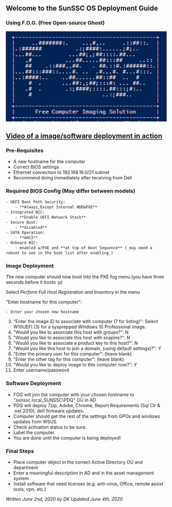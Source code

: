 ## Welcome to the SunSSC OS Deployment Guide
### Using F.O.G. (Free Open-source Ghost)
![FOG](./maxresdefault.jpg)

## [Video of a image/software deployment in action](https://web.microsoftstream.com/video/e0257dac-b739-4541-8de1-fa4f72231292)

### Pre-Requisites
- A new hostname for the computer
- Correct BIOS settings
- Ethernet connection to 192.168.16.0/21 subnet
- Recommend doing immediately after receiving from Dell

### Required BIOS Config (May differ between models)
```
- UEFI Boot Path Security:
    - **Always,Except Internal HDD&PXE**
- Integrated NIC: 
    - **Enable UEFI Network Stack**
- Secure Boot:
    - **disabled**
- SATA Operation:
    - **AHCI**
- Onboard NIC:
    - enabled w/PXE and **at top of Boot Sequence** (_may need a reboot to see in the boot list after enabling_)
```

### Image Deployment
The new computer should now boot into the PXE fog menu (you have three seconds before it boots :p)

Select _Perform Full Host Registration and Inventory_ in the menu

"Enter hostname for this computer": 

    - Enter your chosen new hostname
    
3. "Enter the image ID to associate with computer (? for listing)": Select W10UEFI (3) for a sysprepped Windows 10 Professional image.
4. "Would you like to associate this host with groups?": N
5. "Would you like to associate this host with snapins?": N
6. "Would you like to associate a product key to this host?": N
7. "Would you like this host to join a domain, (using default settings)?": Y
8. "Enter the primary user for this computer": (leave blank)
9. "Enter the other tag for this computer": (leave blank)
10. "Would you like to deploy image to this computer now?": Y
11. Enter username/password

### Software Deployment
- FOG will join the computer with your chosen hostname to "sunssc.local\_SUNSSC\PDQ" OU in AD
- PDQ will deploy 7zip, Adobe, Chrome, Report Requirements (Sql Clr & .net 2010), dell firmware updates.
- Computer should get the rest of the settings from GPOs and windows updates from WSUS.
- Check activation status to be sure.
- Label the computer.
- You are done until the computer is being deployed!


### Final Steps
- Place computer object in the correct Active Directory OU and department
- Enter a meaningful description in AD and in the asset management system 
- Install software that need licenses (e.g. anti-virus, Office, remote assist tools, vpn, etc.)

_Written June 2nd, 2020 by DK_
_Updated June 4th, 2020_
